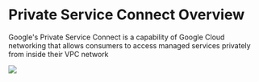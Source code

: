 # Private Service Connect Overview

Google's Private Service Connect is a capability of Google Cloud networking that allows consumers to access managed services privately from inside their VPC network

![](https://github.com/JonmarCorpuz/SecondBrain/blob/main/Assets/asdadasdasdsdsdasdsadasdsadasdadas.png)

